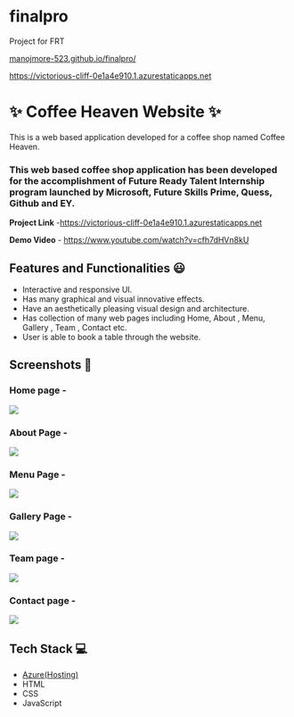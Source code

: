 # finalpro
Project for FRT

[manojmore-523.github.io/finalpro/](https://github.com/manojmore-523/finalpro.git)

https://victorious-cliff-0e1a4e910.1.azurestaticapps.net

# ✨ Coffee Heaven Website  ✨

This is a web based application developed for a coffee shop named Coffee Heaven.

### This web based coffee shop application has been developed for the accomplishment of Future Ready Talent Internship program launched by Microsoft, Future Skills Prime, Quess, Github and EY.


**Project Link** -https://victorious-cliff-0e1a4e910.1.azurestaticapps.net


**Demo Video** -  https://www.youtube.com/watch?v=cfh7dHVn8kU

## Features and Functionalities 😃

- Interactive and responsive UI.
- Has many graphical and visual innovative effects.
- Have an aesthetically pleasing visual design and architecture.
- Has collection of many web pages including Home, About , Menu, Gallery , Team , Contact etc.
- User is able to book a table through the website.


## Screenshots 📸
### Home page -   
![](img/ss_home.png)
### About Page -
![](img/ss_about.png)
### Menu Page -
![](img/ss_menu.png)
### Gallery Page -
![](img/ss_gallary.png)
### Team page -
![](img/ss_team.png)
### Contact page -
![](img/ss_contact.png)



## Tech Stack 💻

- [Azure(Hosting)](https://azure.microsoft.com/en-in/features/azure-portal/)
- HTML
- CSS
- JavaScript

